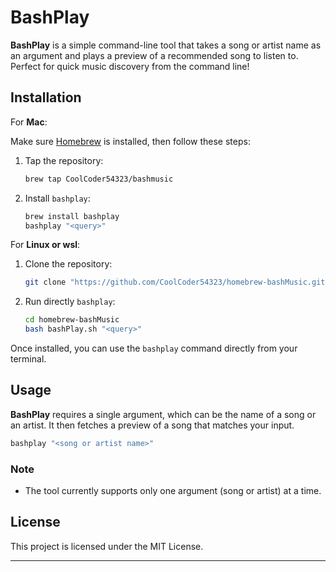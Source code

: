 # BashPlay

**BashPlay** is a simple command-line tool that takes a song or artist name as an argument and plays a preview of a recommended song to listen to. Perfect for quick music discovery from the command line!

## Installation

For **Mac**:

Make sure [Homebrew](https://brew.sh/) is installed, then follow these steps:

1. Tap the repository:
   ```bash
   brew tap CoolCoder54323/bashmusic
   ```

2. Install `bashplay`:
   ```bash
   brew install bashplay
   bashplay "<query>"
   ```
For **Linux or wsl**:

1. Clone the repository:
   ```bash
   git clone "https://github.com/CoolCoder54323/homebrew-bashMusic.git"
   ```

2. Run directly `bashplay`:
   ```bash
   cd homebrew-bashMusic
   bash bashPlay.sh "<query>"
   ```

Once installed, you can use the `bashplay` command directly from your terminal.

## Usage

**BashPlay** requires a single argument, which can be the name of a song or an artist. It then fetches a preview of a song that matches your input.

```bash
bashplay "<song or artist name>"
```
### Note
- The tool currently supports only one argument (song or artist) at a time.

## License

This project is licensed under the MIT License.

---
